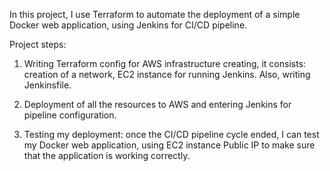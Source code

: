 In this project, I use Terraform to automate the deployment of a simple Docker web application, using Jenkins for CI/CD pipeline.

Project steps:

1. Writing Terraform config for AWS infrastructure creating, it consists: creation of a network, EC2 instance for running Jenkins. Also, writing Jenkinsfile.

2. Deployment of all the resources to AWS and entering Jenkins for pipeline configuration.

3. Testing my deployment: once the CI/CD pipeline cycle ended, I can test my Docker web application, using EC2 instance Public IP to make sure that the application is working correctly.
